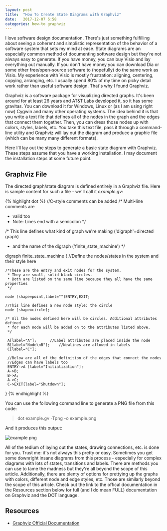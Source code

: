 ```yaml
---
layout: post
title:  "How To Create State Diagrams with Graphviz"
date:   2017-12-07 6:58
categories: how-to graphviz
---
```


I love software design documentation. There's just something fulfilling about seeing a coherent and simplistic representation of the behavior of a software system that sets my mind at ease. State diagrams are an especially common method of documenting software design but they're not always easy to generate. If you have money, you can buy Visio and lay everything out manually. If you don't have money you can download Dia or some other free/open-source software to (hopefully) do the same work as Visio. My experience with Visio is mostly frustration: aligning, centering, copying, arranging, etc. I usually spend 80% of my time on picky detail work rather than useful software design. That's why I found Graphviz.

Graphviz is a software package for visualizing directed graphs. It's been around for at least 26 years and AT&T Labs developed it, so it has some gravitas. You can download it for Windows, Linux or (as I am using right now) Cygwin and many other operating systems. The idea behind it is that you write a text file that defines all of the nodes in the graph and the edges that connect them together. Then, you can dress those nodes up with colors, styles, labels, etc. You take this text file, pass it through a command-line utility and Graphviz will lay out the diagram and produce a graphic file (which can be many many different formats).

Here I'll lay out the steps to generate a basic state diagram with Graphviz. These steps assume that you have a working installation. I may document the installation steps at some future point.

## Graphviz File ##

The directed graph/state diagram is defined entirely in a Graphviz file. Here is sample content for such a file - we'll call it *example.gv*:

{% highlight dot %}
//C-style comments can be added
/* Multi-line comments are
 * valid too
 * Note: Lines end with a semicolon
 */

/* This line defines what kind of graph we're making ('digraph'=directed graph)
 * and the name of the digraph ('finite_state_machine')
 */
 
digraph finite_state_machine {
	//Define the nodes/states in the system and their style here
	
	/*These are the entry and exit nodes for the system. 
	 * They are small, solid black circles.
	 * Both are listed on the same line because they all have the same properties
	 */
	 
	node [shape=point,label=""]ENTRY,EXIT;
	
	//This line defines a new node style: the circle
	node [shape=circle];
	
	/* All the nodes defined here will be circles. Additional attributes defined
	 * for each node will be added on to the attributes listed above.
	 */
	 
	 A[label="A"];		//Label attributes are placed inside the node
	 B[label="Node\nB"];	//Newlines are allowed in labels
	 C[label="C"];
	 
	 //Below are all of the definition of the edges that connect the nodes
	 //Edges can have labels too
	 ENTRY->A [label="Initialization"];
	 A->B; 
	 B->A;
	 A->C;
	 C->EXIT[label="Shutdown"];

}
{% endhighlight %}

You can use the following command line to generate a PNG file from this code:

> dot example.gv -Tpng -o example.png

And it produces this output:

![example.png]({{site.basepath}}/img/example_state_diagram.png)

All of the tedium of laying out the states, drawing connections, etc. is done for you. Trust me: it's not always this pretty or easy. Sometimes you get some downright insane diagrams from this process - especially for complex diagrams with lots of states, transitions and labels. There are methods you can use to tame the madness but they're all beyond the scope of this article. Additionally, there are plenty of options for prettying up the graphs with colors, different node and edge styles, etc. Those are similarly beyond the scope of this article. Check out the link to the offical documentation in the Resources section below for full (and I do mean FULL) documentation on Graphviz and the DOT language.

## Resources ##

* [Graphviz Official Documentation](http://www.graphviz.org/documentation/)






